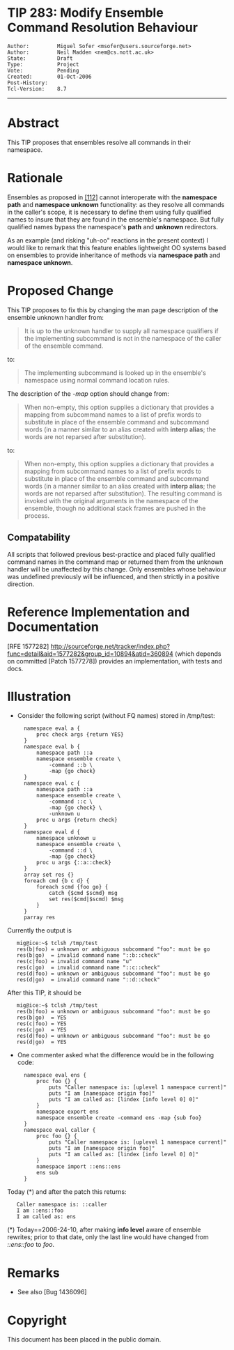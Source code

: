# TIP 283: Modify Ensemble Command Resolution Behaviour
	Author:         Miguel Sofer <msofer@users.sourceforge.net>
	Author:         Neil Madden <nem@cs.nott.ac.uk>
	State:          Draft
	Type:           Project
	Vote:           Pending
	Created:        01-Oct-2006
	Post-History:   
	Tcl-Version:    8.7
-----

# Abstract

This TIP proposes that ensembles resolve all commands in their namespace.

# Rationale

Ensembles as proposed in [[112]](112.md) cannot interoperate with the **namespace
path** and **namespace unknown** functionality: as they resolve all
commands in the caller's scope, it is necessary to define them using fully
qualified names to insure that they are found in the ensemble's namespace. But
fully qualified names bypass the namespace's **path** and **unknown**
redirectors.

As an example \(and risking "uh-oo" reactions in the present context\) I would
like to remark that this feature enables lightweight OO systems based on ensembles
to provide inheritance of methods via **namespace path** and **namespace
unknown**.

# Proposed Change

This TIP proposes to fix this by changing the man page description of the
ensemble unknown handler from:

 > It is up to the unknown handler to supply all namespace qualifiers if the
   implementing subcommand is not in the namespace of the caller of the
   ensemble command.

to:

 > The implementing subcommand is looked up in the ensemble's namespace using
   normal command location rules.

The description of the _-map_ option should change from:

 > When non-empty, this option supplies a dictionary that provides a mapping
   from subcommand names to a list of prefix words to substitute in place of
   the ensemble command and subcommand words \(in a manner similar to an alias
   created with **interp alias**; the words are not reparsed after
   substitution\).

to:

 > When non-empty, this option supplies a dictionary that provides a mapping
   from subcommand names to a list of prefix words to substitute in place of
   the ensemble command and subcommand words \(in a manner similar to an alias
   created with **interp alias**; the words are not reparsed after
   substitution\). The resulting command is invoked with the original arguments
   in the namespace of the ensemble, though no additional stack frames are
   pushed in the process.

## Compatability

All scripts that followed previous best-practice and placed fully qualified
command names in the command map or returned them from the unknown handler
will be unaffected by this change. Only ensembles whose behaviour was
undefined previously will be influenced, and then strictly in a positive
direction.

# Reference Implementation and Documentation

[RFE 1577282]
<http://sourceforge.net/tracker/index.php?func=detail&aid=1577282&group_id=10894&atid=360894> 
\(which depends on committed [Patch 1577278]\) provides an implementation,
with tests and docs.

# Illustration

   * Consider the following script \(without FQ names\) stored in /tmp/test:

		   namespace eval a {
		       proc check args {return YES}
		   }
		   namespace eval b {
		       namespace path ::a
		       namespace ensemble create \
		           -command ::b \
		           -map {go check}
		   }
		   namespace eval c {
		       namespace path ::a
		       namespace ensemble create \
		           -command ::c \
		           -map {go check} \
		           -unknown u
		       proc u args {return check}
		   }
		   namespace eval d {
		       namespace unknown u
		       namespace ensemble create \
		           -command ::d \
		           -map {go check}
		       proc u args {::a::check}
		   }
		   array set res {}
		   foreach cmd {b c d} {
		       foreach scmd {foo go} {
		           catch {$cmd $scmd} msg
		           set res($cmd|$scmd) $msg
		       }
		   }
		   parray res

Currently the output is

	   mig@ice:~$ tclsh /tmp/test
	   res(b|foo) = unknown or ambiguous subcommand "foo": must be go
	   res(b|go)  = invalid command name "::b::check"
	   res(c|foo) = invalid command name "u"
	   res(c|go)  = invalid command name "::c::check"
	   res(d|foo) = unknown or ambiguous subcommand "foo": must be go
	   res(d|go)  = invalid command name "::d::check"

After this TIP, it should be

	   mig@ice:~$ tclsh /tmp/test
	   res(b|foo) = unknown or ambiguous subcommand "foo": must be go
	   res(b|go)  = YES
	   res(c|foo) = YES
	   res(c|go)  = YES
	   res(d|foo) = unknown or ambiguous subcommand "foo": must be go
	   res(d|go)  = YES

   * One commenter asked what the difference would be in the following code:

		   namespace eval ens {
		       proc foo {} {
		           puts "Caller namespace is: [uplevel 1 namespace current]"
		           puts "I am [namespace origin foo]"
		           puts "I am called as: [lindex [info level 0] 0]"
		       }
		       namespace export ens
		       namespace ensemble create -command ens -map {sub foo}
		   }
		   namespace eval caller {
		       proc foo {} {
		           puts "Caller namespace is: [uplevel 1 namespace current]"
		           puts "I am [namespace origin foo]"
		           puts "I am called as: [lindex [info level 0] 0]"
		       }
		       namespace import ::ens::ens
		       ens sub
		   }

Today \(\*\) and after the patch this returns:

	   Caller namespace is: ::caller
	   I am ::ens::foo
	   I am called as: ens

\(\*\) Today==2006-24-10, after making **info level** aware of ensemble
rewrites; prior to that date, only the last line would have changed from
_::ens::foo_ to _foo_.

# Remarks

   * See also [Bug 1436096]

# Copyright

This document has been placed in the public domain.

